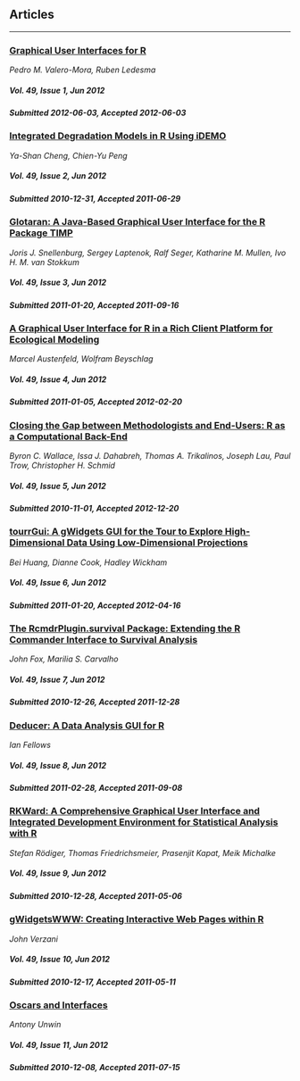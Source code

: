 ## Articles

***

### [Graphical User Interfaces for R](/jstatsoft/v49/i01.html)

*Pedro M. Valero-Mora, Ruben Ledesma*

##### Vol. 49, Issue 1, Jun 2012

##### Submitted 2012-06-03, Accepted 2012-06-03

### [Integrated Degradation Models in R Using iDEMO](/jstatsoft/v49/i02.html)

*Ya-Shan Cheng, Chien-Yu Peng*

##### Vol. 49, Issue 2, Jun 2012

##### Submitted 2010-12-31, Accepted 2011-06-29

### [Glotaran: A Java-Based Graphical User Interface for the R Package TIMP](/jstatsoft/v49/i03.html)

*Joris J. Snellenburg, Sergey Laptenok, Ralf Seger, Katharine M. Mullen, Ivo H. M.  van Stokkum*

##### Vol. 49, Issue 3, Jun 2012

##### Submitted 2011-01-20, Accepted 2011-09-16

### [A Graphical User Interface for R in a Rich Client Platform for Ecological Modeling](/jstatsoft/v49/i04.html)

*Marcel Austenfeld, Wolfram Beyschlag*

##### Vol. 49, Issue 4, Jun 2012

##### Submitted 2011-01-05, Accepted 2012-02-20

### [Closing the Gap between Methodologists and End-Users: R as a Computational Back-End](/jstatsoft/v49/i05.html)

*Byron C. Wallace, Issa J. Dahabreh, Thomas A. Trikalinos, Joseph Lau, Paul Trow, Christopher H. Schmid*

##### Vol. 49, Issue 5, Jun 2012

##### Submitted 2010-11-01, Accepted 2012-12-20

### [tourrGui: A gWidgets GUI for the Tour to Explore High-Dimensional Data Using Low-Dimensional Projections](/jstatsoft/v49/i06.html)

*Bei Huang, Dianne Cook, Hadley  Wickham*

##### Vol. 49, Issue 6, Jun 2012

##### Submitted 2011-01-20, Accepted 2012-04-16

### [The RcmdrPlugin.survival Package: Extending the R Commander Interface to Survival Analysis](/jstatsoft/v49/i07.html)

*John Fox, Marilia S. Carvalho*

##### Vol. 49, Issue 7, Jun 2012

##### Submitted 2010-12-26, Accepted 2011-12-28

### [Deducer: A Data Analysis GUI for R](/jstatsoft/v49/i08.html)

*Ian Fellows*

##### Vol. 49, Issue 8, Jun 2012

##### Submitted 2011-02-28, Accepted 2011-09-08

### [RKWard: A Comprehensive Graphical User Interface and Integrated Development Environment for Statistical Analysis with R](/jstatsoft/v49/i09.html)

*Stefan Rödiger, Thomas Friedrichsmeier, Prasenjit Kapat, Meik Michalke*

##### Vol. 49, Issue 9, Jun 2012

##### Submitted 2010-12-28, Accepted 2011-05-06

### [gWidgetsWWW: Creating Interactive Web Pages within R](/jstatsoft/v49/i10.html)

*John Verzani*

##### Vol. 49, Issue 10, Jun 2012

##### Submitted 2010-12-17, Accepted 2011-05-11

### [Oscars and Interfaces](/jstatsoft/v49/i11.html)

*Antony Unwin*

##### Vol. 49, Issue 11, Jun 2012

##### Submitted 2010-12-08, Accepted 2011-07-15

